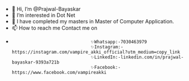 - 👋 Hi, I’m @Prajwal-Bayaskar
- 👀 I’m interested in Dot Net 
- 🌱 I have completed my masters in Master of Computer Application.
- 📫 How to reach me Contact me on  
-                                   ✨Whatsapp:-7030463979 
                                    ✨Instagram:-https://instagram.com/vampire_akki_official?utm_medium=copy_link  
                                    ✨LinkedIn:-linkedin.com/in/prajwal-bayaskar-9393a721b  
                                    ✨Facebook:-https://www.facebook.com/vampireakki

